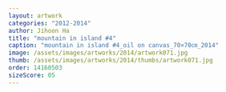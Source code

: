 ```yaml
---
layout: artwork
categories: "2012-2014"
author: Jihoon Ha
title: "mountain in island #4"
caption: "mountain in island #4_oil on canvas_70×70㎝_2014"
image: /assets/images/artworks/2014/artwork071.jpg
thumb: /assets/images/artworks/2014/thumbs/artwork071.jpg
order: 14160503
sizeScore: 05
---
```


